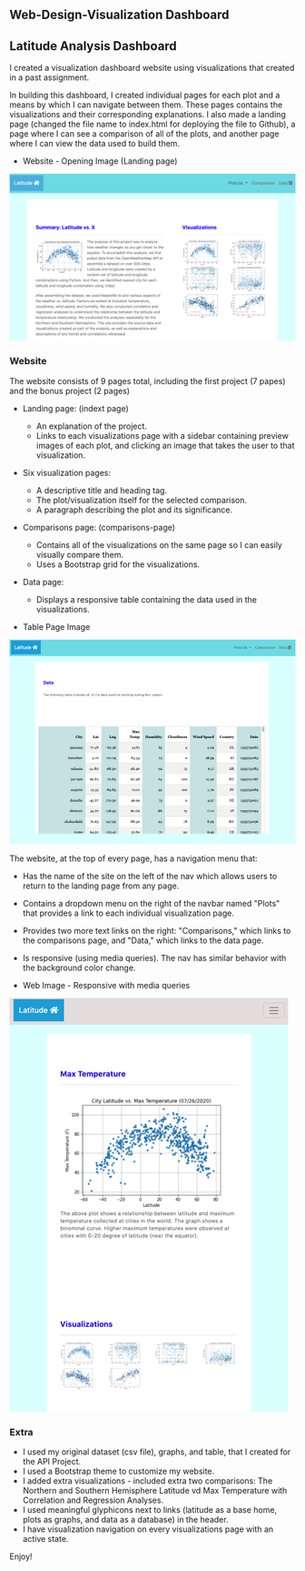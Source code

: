 ## Web-Design-Visualization Dashboard

## Latitude Analysis Dashboard

I created a visualization dashboard website using visualizations that created in a past assignment. 

In building this dashboard, I created individual pages for each plot and a means by which I can navigate between them. These pages contains the visualizations and their corresponding explanations. I also made a landing page (changed the file name to index.html for deploying the file to Github), a page where I can see a comparison of all of the plots, and another page where I can view the data used to build them.

* Website - Opening Image (Landing page)

![web_large](Readme_Images/web_large.png)

### Website

The website consists of 9 pages total, including the first project (7 papes) and the bonus project (2 pages)

* Landing page: (indext page)
  * An explanation of the project.
  * Links to each visualizations page with a sidebar containing preview images of each plot, and clicking an image that takes the user to that visualization.
  
* Six visualization pages:
  * A descriptive title and heading tag.
  * The plot/visualization itself for the selected comparison.
  * A paragraph describing the plot and its significance.
  
* Comparisons page: (comparisons-page)
  * Contains all of the visualizations on the same page so I can easily visually compare them.
  * Uses a Bootstrap grid for the visualizations.
  
* Data page: 
  * Displays a responsive table containing the data used in the visualizations.

* Table Page Image

![web_table](Readme_Images/web_table.png)


The website, at the top of every page, has a navigation menu that:

* Has the name of the site on the left of the nav which allows users to return to the landing page from any page.
* Contains a dropdown menu on the right of the navbar named "Plots" that provides a link to each individual visualization page.
* Provides two more text links on the right: "Comparisons," which links to the comparisons page, and "Data," which links to the data page.
* Is responsive (using media queries). The nav has similar behavior with the background color change.

* Web Image - Responsive with media queries


![web_small](Readme_Images/web_small.png)


### Extra

* I used my original dataset (csv file), graphs, and table, that I created for the API Project.
* I used a Bootstrap theme to customize my website.
* I added extra visualizations - included extra two comparisons: The Northern and Southern Hemisphere Latitude vd Max Temperature with Correlation and Regression Analyses.
* I used meaningful glyphicons next to links (latitude as a base home, plots as graphs, and data as a database) in the header.
* I have visualization navigation on every visualizations page with an active state.

Enjoy!
